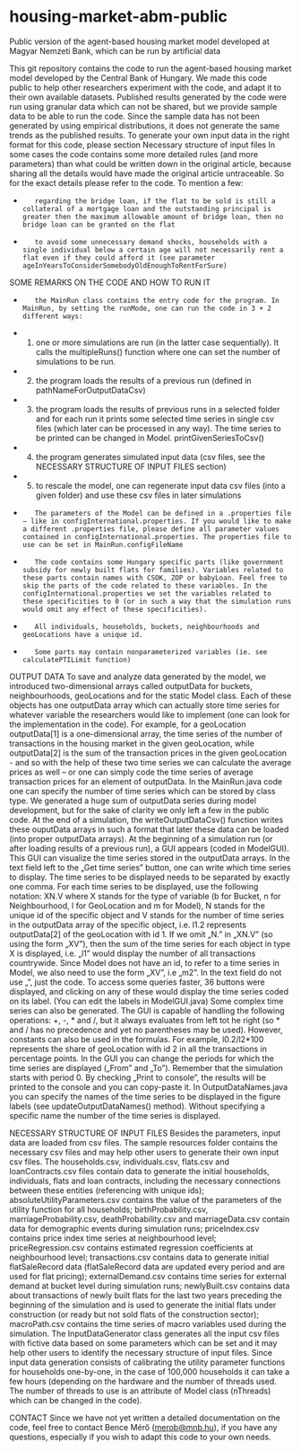 # housing-market-abm-public
Public version of the agent-based housing market model developed at Magyar Nemzeti Bank, which can be run by artificial data


This git repository contains the code to run the agent-based housing market model developed by the Central Bank of Hungary. We made this code public to help other researchers experiment with the code, and adapt it to their own available datasets. Published results generated by the code were run using granular data which can not be shared, but we provide sample data to be able to run the code. Since the sample data has not been generated by using empirical distributions, it does not generate the same trends as the published results.
To generate your own input data in the right format for this code, please section Necessary structure of input files
In some cases the code contains some more detailed rules (and more parameters) than what could be written down in the original article, because sharing all the details would have made the original article untraceable. So for the exact details please refer to the code.
To mention a few:
-        regarding the bridge loan, if the flat to be sold is still a collateral of a mortgage loan and the outstanding principal is greater then the maximum allowable amount of bridge loan, then no bridge loan can be granted on the flat
-        to avoid some unnecessary demand shocks, households with a single individual below a certain age will not necessarily rent a flat even if they could afford it (see parameter ageInYearsToConsiderSomebodyOldEnoughToRentForSure)

 
SOME REMARKS ON THE CODE AND HOW TO RUN IT
-        the MainRun class contains the entry code for the program. In MainRun, by setting the runMode, one can run the code in 3 + 2 different ways:
- 1) one or more simulations are run (in the latter case sequentially). It calls the multipleRuns() function where one can set the number of simulations to be run.
- 2) the program loads the results of a previous run (defined in pathNameForOutputDataCsv)
- 3) the program loads the results of previous runs in a selected folder and for each run it prints some selected time series in single csv files (which later can be processed in any way). The time series to be printed can be changed in Model. printGivenSeriesToCsv()
- 4) the program generates simulated input data (csv files, see the NECESSARY STRUCTURE OF INPUT FILES section)
- 5) to rescale the model, one can regenerate input data csv files (into a given folder) and use these csv files in later simulations
-        The parameters of the Model can be defined in a .properties file – like in configInternational.properties. If you would like to make a different .properties file, please define all parameter values contained in configInternational.properties. The properties file to use can be set in MainRun.configFileName
-        The code contains some Hungary specific parts (like government subsidy for newly built flats for families). Variables related to these parts contain names with CSOK, ZOP or babyLoan. Feel free to skip the parts of the code related to these variables. In the configInternational.properties we set the variables related to these specificities to 0 (or in such a way that the simulation runs would omit any effect of these specificities).
-        All individuals, households, buckets, neighbourhoods and geoLocations have a unique id.
-        Some parts may contain nonparameterized variables (ie. see calculatePTILimit function)  
 

 
OUTPUT DATA
To save and analyze data generated by the model, we introduced two-dimensional arrays called outputData for buckets, neighbourhoods, geoLocations and for the static Model class. Each of these objects has one outputData array which can actually store time series for whatever variable the researchers would like to implement (one can look for the implementation in the code). For example, for a geoLocation outputData[1] is a one-dimensional array, the time series of the number of transactions in the housing market in the given geoLocation, while outputData[2] is the sum of the transaction prices in the given geoLocation - and so with the help of these two time series we can calculate the average prices as well – or one can simply code the time series of average transaction prices for an element of outputData. In the MainRun.java code one can specify the number of time series which can be stored by class type. We generated a huge sum of outputData series during model development, but for the sake of clarity we only left a few in the public code.
At the end of a simulation, the writeOutputDataCsv() function writes these ouputData arrays in such a format that later these data can be loaded (into proper outputData arrays).
At the beginning of a simulation run (or after loading results of a previous run), a GUI appears (coded in ModelGUI). This GUI can visualize the time series stored in the outputData arrays. In the text field left to the „Get time series” button, one can write which time series to display. The time series to be displayed needs to be separated by exactly one comma. For each time series to be displayed, use the following notation: XN.V where X stands for the type of variable (b for Bucket, n for Neighbourhood, l for GeoLocation and m for Model), N stands for the unique id of the specific object and V stands for the number of time series in the outputData array of the specific object, i.e. l1.2 represents outputData[2] of the geoLocation with id 1. If we omit „N.” in „XN.V” (so using the form „XV”), then the sum of the time series for each object in type X is displayed, i.e. „l1” would display the number of all transactions countrywide. Since Model does not have an id, to refer to a time series in Model, we also need to use the form „XV”, i.e „m2”. In the text field do not use „”, just the code.
To access some queries faster, 36 buttons were displayed, and clicking on any of these would display the time series coded on its label. (You can edit the labels in ModelGUI.java)
Some complex time series can also be generated. The GUI is capable of handling the following operations: +, -, * and /, but it always evaluates from left tot he right (so * and / has no precedence and yet no parentheses may be used). However, constants can also be used in the formulas. For example, l0.2/l2*100 represents the share of geoLocation with id 2 in all the transactions in percentage points.
In the GUI you can change the periods for which the time series are displayed („From” and „To”). Remember that the simulation starts with period 0. By checking „Print to console”, the results will be printed to the console and you can copy-paste it.
In OutputDataNames.java you can specify the names of the time series to be displayed in the figure labels (see updateOutputDataNames() method). Without specifying a specific name the number of the time series is displayed.
 
NECESSARY STRUCTURE OF INPUT FILES
Besides the parameters, input data are loaded from csv files. The sample resources folder contains the necessary csv files and may help other users to generate their own input csv files. The households.csv, individuals.csv, flats.csv and loanContracts.csv files contain data to generate the initial households, individuals, flats and loan contracts, including the necessary connections between these entities (referencing with unique ids); absoluteUtilityParameters.csv contains the value of the parameters of the utility function for all households; birthProbability.csv, marriageProbability.csv, deathProbability.csv and marriageData.csv contain data for demographic events during simulation runs; priceIndex.csv contains price index time series at neighbourhood level; priceRegression.csv contains estimated regression coefficients at neighbourhood level; transactions.csv contains data to generate initial flatSaleRecord data (flatSaleRecord data are updated every period and are used for flat pricing); externalDemand.csv contains time series for external demand at bucket level during simulation runs; newlyBuilt.csv contains data about transactions of newly built flats for the last two years preceding the beginning of the simulation and is used to generate the initial flats under construction (or ready but not sold flats of the construction sector); macroPath.csv contains the time series of macro variables used during the simulation.
The InputDataGenerator class generates all the input csv files with fictive data based on some parameters which can be set and it may help other users to identify the necessary structure of input files. Since input data generation consists of calibrating the utility parameter functions for households one-by-one, in the case of 100,000 households it can take a few hours (depending on the hardware and the number of threads used. The number of threads to use is an attribute of Model class (nThreads) which can be changed in the code).
 
CONTACT
Since we have not yet written a detailed documentation on the code, feel free to contact Bence Mérő (merob@mnb.hu), if you have any questions, especially if you wish to adapt this code to your own needs.
 
